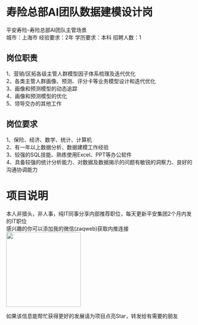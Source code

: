 # 寿险总部AI团队数据建模设计岗
平安寿险-寿险总部AI团队主管场景  
城市：上海市 经验要求：2年 学历要求：本科  招聘人数：1

## 岗位职责
1、营销/区拓各级主管人群模型因子体系梳理及迭代优化   
2、各类主管人群画像、预测、评分卡等业务模型设计和迭代优化   
3、画像和预测模型的动态追踪   
4、画像和预测模型的优化   
5、领导交办的其他工作

## 岗位要求
1、保险、经济、数学、统计、计算机   
2、有一年以上数据分析、数据建模工作经验   
3、较强的SQL技能、熟练使用Excel、PPT等办公软件   
4、具备较强的统计分析能力、对数据及数据揭示的问题有敏锐的洞察力、良好的沟通协调能力

# 项目说明

本人非猎头，非人事，纯IT同事分享内部推荐职位，每天更新平安集团2个月内发的IT职位  
感兴趣的你可以添加我的微信(zaqweb)获取内推连接  
<img src="https://github.com/zaqweb/PA-IT-JOBS/blob/master/WechatICode.jpeg"  height="200" width="200">

如果该信息能帮忙获得更好的发展请为项目点亮Star，转发给有需要的朋友




